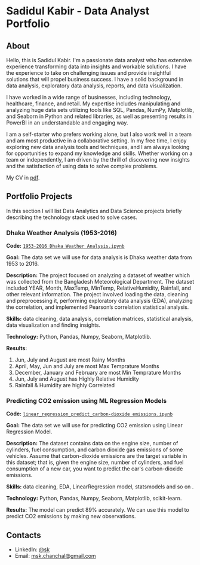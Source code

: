 # Sadidul Kabir - Data Analyst Portfolio
## About
Hello, this is Sadidul Kabir. I'm a passionate data analyst who has extensive experience transforming data into insights and workable solutions. I have the experience to take on challenging issues and provide insightful solutions that will propel business success. I have a solid background in data analysis, exploratory data analysis, reports, and data visualization.

I have worked in a wide range of businesses, including technology, healthcare, finance, and retail. My expertise includes manipulating and analyzing huge data sets utilizing tools like SQL, Pandas, NumPy, Matplotlib, and Seaborn in Python and related libraries, as well as presenting results in PowerBI in an understandable and engaging way.

I am a self-starter who prefers working alone, but I also work well in a team and am most productive in a collaborative setting. In my free time, I enjoy exploring new data analysis tools and techniques, and I am always looking for opportunities to expand my knowledge and skills. Whether working on a team or independently, I am driven by the thrill of discovering new insights and the satisfaction of using data to solve complex problems.

My CV in [pdf]( https://github.com/sadidul/sk_portfolio/blob/main/sk_data_analyst.pdf).

## Portfolio Projects
In this section I will list Data Analytics and Data Science projects briefly describing the technology stack used to solve cases.

### Dhaka Weather Analysis (1953-2016)
**Code:** [`1953-2016 Dhaka Weather Analysis.ipynb`](https://github.com/sadidul/Data_Analysis_Project/blob/main/1953-2016%20Dhaka%20Weather%20Analysis.ipynb)

**Goal:** The data set we will use for data analysis is Dhaka weather data from 1953 to 2016.

**Description:** The project focused on analyzing a dataset of weather which was collected from the Bangladesh Meteorological Department. The dataset included YEAR, Month, MaxTemp, MinTemp, RelativeHumidity, Rainfall, and other relevant information. The project involved loading the data, cleaning and preprocessing it, performing exploratory data analysis (EDA), analyzing the correlation, and implemented Pearson’s correlation statistical analysis.

**Skills:** data cleaning, data analysis, correlation matrices, statistical analysis, data visualization and finding insights.

**Technology:** Python, Pandas, Numpy, Seaborn, Matplotlib.

**Results:** 
1. Jun, July and August are most Rainy Months
2. April, May, Jun and July are most Max Temprature Months
3. December, January and February are most Min Temprature Months
4. Jun, July and August has Highly Relative Humidity
5. Rainfall & Humidity are highly Correlated


### Predicting CO2 emission using ML Regression Models
**Code:** [`linear_regression_predict_carbon-dioxide emissions.ipynb`](https://github.com/sadidul/Data_Analysis_Project/blob/main/linear_regression_predict_carbon-dioxide%20emissions.ipynb)

**Goal:** The data set we will use for predicting CO2 emission using Linear Regression Model.

**Description:** The dataset contains data on the engine size, number of cylinders, fuel consumption, and carbon dioxide gas emissions of some vehicles. Assume that carbon-dioxide emissions are the target variable in this dataset; that is, given the engine size, number of cylinders, and fuel consumption of a new car, you want to predict the car's carbon-dioxide emissions.

**Skills:** data cleaning, EDA, LinearRegression model, statsmodels and so on .

**Technology:** Python, Pandas, Numpy, Seaborn, Matplotlib, scikit-learn.

**Results:** The model can predict 89% accurately. We can use this model to predict CO2 emissions by making new observations.


## Contacts
- LinkedIn: [@sk](https://www.linkedin.com/in/md-sadidul-kabir)
- Email: msk.chanchal@gmail.com
